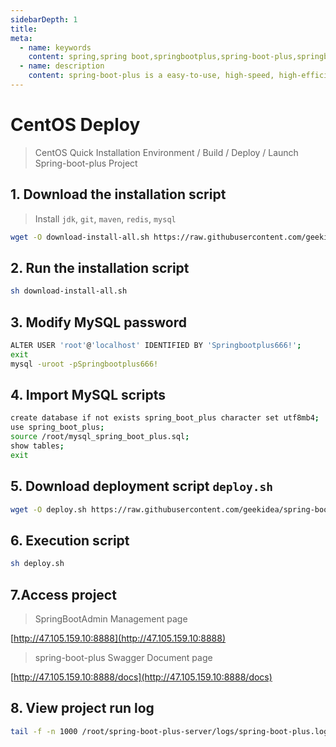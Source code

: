 ```yaml
---
sidebarDepth: 1
title: 
meta:
  - name: keywords
    content: spring,spring boot,springbootplus,spring-boot-plus,springboot.plus,open source project,java,scaffolding,github
  - name: description
    content: spring-boot-plus is a easy-to-use, high-speed, high-efficient, feature-rich, open source spring boot scaffolding！ Front-end and back-end separation, focusing on back-end services！Everyone can develop projects independently, quickly and efficiently！
---
```


# CentOS Deploy
> CentOS Quick Installation Environment / Build / Deploy / Launch Spring-boot-plus Project

## 1. Download the installation script
> Install `jdk`, `git`, `maven`, `redis`, `mysql`

```bash
wget -O download-install-all.sh https://raw.githubusercontent.com/geekidea/spring-boot-plus/master/docs/bin/install/download-install-all.sh
```

## 2. Run the installation script
```bash
sh download-install-all.sh
```

## 3. Modify MySQL password
```bash
ALTER USER 'root'@'localhost' IDENTIFIED BY 'Springbootplus666!';
exit
mysql -uroot -pSpringbootplus666!
```

## 4. Import MySQL scripts
```bash
create database if not exists spring_boot_plus character set utf8mb4;
use spring_boot_plus;
source /root/mysql_spring_boot_plus.sql;
show tables;
exit
```

## 5. Download deployment script `deploy.sh`
```bash
wget -O deploy.sh https://raw.githubusercontent.com/geekidea/spring-boot-plus/master/deploy/deploy.sh
```

## 6. Execution script
```bash
sh deploy.sh
```

## 7.Access project
> SpringBootAdmin Management page

[http://47.105.159.10:8888](http://47.105.159.10:8888)

> spring-boot-plus Swagger Document page

[http://47.105.159.10:8888/docs](http://47.105.159.10:8888/docs)

## 8. View project run log
```bash
tail -f -n 1000 /root/spring-boot-plus-server/logs/spring-boot-plus.log
```
